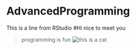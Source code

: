 # AdvancedProgramming

This is a line from RStudio
#Hi nice to meet you
> programming is fun
![this is a cat](https://media.giphy.com/media/NMBl7NxAlPDrOgq6aQ/giphy.gif)
